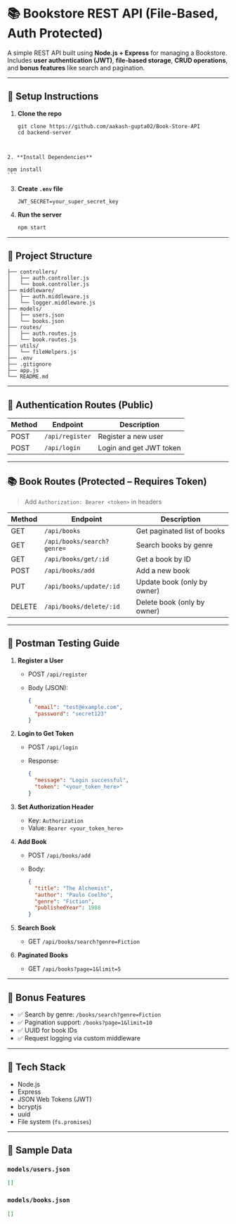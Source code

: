 # 📚 Bookstore REST API (File-Based, Auth Protected)

A simple REST API built using **Node.js + Express** for managing a Bookstore.  
Includes **user authentication (JWT)**, **file-based storage**, **CRUD operations**, and **bonus features** like search and pagination.

---

## 🚀 Setup Instructions

1. **Clone the repo**  
   ```
   git clone https://github.com/aakash-gupta02/Book-Store-API
   cd backend-server
  ```


2. **Install Dependencies**

   ```
    npm install
    ```

3. **Create `.env` file**

   ```
   JWT_SECRET=your_super_secret_key
   ```

4. **Run the server**

   ```bash
   npm start
   ```

---

## 📂 Project Structure

```
├── controllers/
│   ├── auth.controller.js
│   └── book.controller.js
├── middleware/
│   ├── auth.middleware.js
│   └── logger.middleware.js
├── models/
│   ├── users.json
│   └── books.json
├── routes/
│   ├── auth.routes.js
│   └── book.routes.js
├── utils/
│   └── fileHelpers.js
├── .env
├── .gitignore
├── app.js
└── README.md
```

---

## 🔐 Authentication Routes (Public)

| Method | Endpoint        | Description             |
| ------ | --------------- | ----------------------- |
| POST   | `/api/register` | Register a new user     |
| POST   | `/api/login`    | Login and get JWT token |

---

## 📚 Book Routes (Protected – Requires Token)

> Add `Authorization: Bearer <token>` in headers

| Method | Endpoint                   | Description                 |
| ------ | -------------------------- | --------------------------- |
| GET    | `/api/books`               | Get paginated list of books |
| GET    | `/api/books/search?genre=` | Search books by genre       |
| GET    | `/api/books/get/:id`       | Get a book by ID            |
| POST   | `/api/books/add`           | Add a new book              |
| PUT    | `/api/books/update/:id`    | Update book (only by owner) |
| DELETE | `/api/books/delete/:id`    | Delete book (only by owner) |

---

## 🧪 Postman Testing Guide

1. **Register a User**

   * POST `/api/register`
   * Body (JSON):

     ```json
     {
       "email": "test@example.com",
       "password": "secret123"
     }
     ```

2. **Login to Get Token**

   * POST `/api/login`
   * Response:

     ```json
     {
       "message": "Login successful",
       "token": "<your_token_here>"
     }
     ```

3. **Set Authorization Header**

   * Key: `Authorization`
   * Value: `Bearer <your_token_here>`

4. **Add Book**

   * POST `/api/books/add`
   * Body:

     ```json
     {
       "title": "The Alchemist",
       "author": "Paulo Coelho",
       "genre": "Fiction",
       "publishedYear": 1988
     }
     ```

5. **Search Book**

   * GET `/api/books/search?genre=Fiction`

6. **Paginated Books**

   * GET `/api/books?page=1&limit=5`

---

## 🌟 Bonus Features

* ✅ Search by genre: `/books/search?genre=Fiction`
* ✅ Pagination support: `/books?page=1&limit=10`
* ✅ UUID for book IDs
* ✅ Request logging via custom middleware

---

## 📜 Tech Stack

* Node.js
* Express
* JSON Web Tokens (JWT)
* bcryptjs
* uuid
* File system (`fs.promises`)
---

## 📂 Sample Data

### `models/users.json`

```json
[]
````

### `models/books.json`

```json
[]
````


